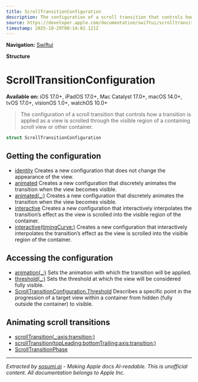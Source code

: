```yaml
---
title: ScrollTransitionConfiguration
description: The configuration of a scroll transition that controls how a transition is applied as a view is scrolled through the visible region of a containing scroll view or other container.
source: https://developer.apple.com/documentation/swiftui/scrolltransitionconfiguration
timestamp: 2025-10-29T00:14:02.121Z
---
```


**Navigation:** [Swiftui](/documentation/swiftui)

**Structure**

# ScrollTransitionConfiguration

**Available on:** iOS 17.0+, iPadOS 17.0+, Mac Catalyst 17.0+, macOS 14.0+, tvOS 17.0+, visionOS 1.0+, watchOS 10.0+

> The configuration of a scroll transition that controls how a transition is applied as a view is scrolled through the visible region of a containing scroll view or other container.

```swift
struct ScrollTransitionConfiguration
```

## Getting the configuration

- [identity](/documentation/swiftui/scrolltransitionconfiguration/identity) Creates a new configuration that does not change the appearance of the view.
- [animated](/documentation/swiftui/scrolltransitionconfiguration/animated) Creates a new configuration that discretely animates the transition when the view becomes visible.
- [animated(_:)](/documentation/swiftui/scrolltransitionconfiguration/animated(_:)) Creates a new configuration that discretely animates the transition when the view becomes visible.
- [interactive](/documentation/swiftui/scrolltransitionconfiguration/interactive) Creates a new configuration that interactively interpolates the transition’s effect as the view is scrolled into the visible region of the container.
- [interactive(timingCurve:)](/documentation/swiftui/scrolltransitionconfiguration/interactive(timingcurve:)) Creates a new configuration that interactively interpolates the transition’s effect as the view is scrolled into the visible region of the container.

## Accessing the configuration

- [animation(_:)](/documentation/swiftui/scrolltransitionconfiguration/animation(_:)) Sets the animation with which the transition will be applied.
- [threshold(_:)](/documentation/swiftui/scrolltransitionconfiguration/threshold(_:)) Sets the threshold at which the view will be considered fully visible.
- [ScrollTransitionConfiguration.Threshold](/documentation/swiftui/scrolltransitionconfiguration/threshold) Describes a specific point in the progression of a target view within a container from hidden (fully outside the container) to visible.

## Animating scroll transitions

- [scrollTransition(_:axis:transition:)](/documentation/swiftui/view/scrolltransition(_:axis:transition:))
- [scrollTransition(topLeading:bottomTrailing:axis:transition:)](/documentation/swiftui/view/scrolltransition(topleading:bottomtrailing:axis:transition:))
- [ScrollTransitionPhase](/documentation/swiftui/scrolltransitionphase)

---

*Extracted by [sosumi.ai](https://sosumi.ai) - Making Apple docs AI-readable.*
*This is unofficial content. All documentation belongs to Apple Inc.*
